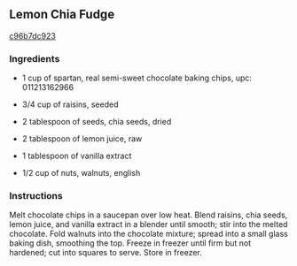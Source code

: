 ## Lemon Chia Fudge

[c96b7dc923](http://allrecipes.com/recipe/lemon-chia-fudge/)

### Ingredients

 - 1 cup of spartan, real semi-sweet chocolate baking chips, upc: 011213162966

 - 3/4 cup of raisins, seeded

 - 2 tablespoon of seeds, chia seeds, dried

 - 2 tablespoon of lemon juice, raw

 - 1 tablespoon of vanilla extract

 - 1/2 cup of nuts, walnuts, english

### Instructions

Melt chocolate chips in a saucepan over low heat. Blend raisins, chia seeds, lemon juice, and vanilla extract in a blender until smooth; stir into the melted chocolate. Fold walnuts into the chocolate mixture; spread into a small glass baking dish, smoothing the top. Freeze in freezer until firm but not hardened; cut into squares to serve. Store in freezer.